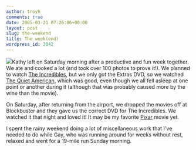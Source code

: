 ```yaml
---
author: troyh
comments: true
date: 2005-03-21 07:26:06+00:00
layout: post
slug: the-weekend
title: The week(end)
wordpress_id: 3042
---
```


![](http://troyandgay.com/pix/DVDPlayerScreenSnapz001.jpg)Kathy left on Saturday morning after a productive and fun week together. We ate and cooked a lot (and took over 100 photos to prove it!). We planned to watch [The Incredibles](http://movies.yahoo.com/shop?d=hv&cf=info&id=1808405432), but we only got the Extras DVD, so we watched [The Quiet American](http://www.miramax.com/quietamerican/), which was good, even though we all fell asleep at one point or another during it (although that was probably caused more by the wine than the movie).

On Saturday, after returning from the airport, we dropped the movies off at Blockbuster and they gave us the correct DVD for The Incredibles. We watched it that night and loved it! It may be my favorite [Pixar](http://pixar.com) movie yet.

I spent the rainy weekend doing a lot of miscellaneous work that I've needed to do while Gay, who was running around for weeks without rest, relaxed and went for a 19-mile run Sunday morning.
